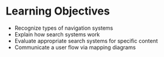 # Learning Objectives
-   Recognize types of navigation systems
-   Explain how search systems work
-   Evaluate appropriate search systems for specific content
-   Communicate a user flow via mapping diagrams